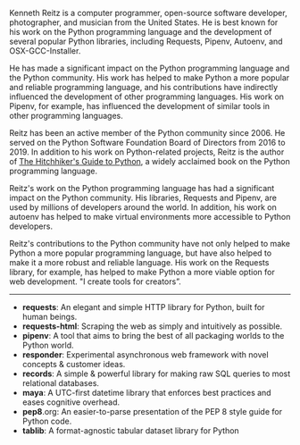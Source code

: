 Kenneth Reitz is a computer programmer, open-source software developer, photographer, and musician from the United States. He is best known for his work on the Python programming language and the development of several popular Python libraries, including Requests, Pipenv, Autoenv, and OSX-GCC-Installer.  

He has made a significant impact on the Python programming language and the Python community. His work has helped to make Python a more popular and reliable programming language, and his contributions have indirectly influenced the development of other programming languages. His work on Pipenv, for example, has influenced the development of similar tools in other programming languages.

Reitz has been an active member of the Python community since 2006. He served on the Python Software Foundation Board of Directors from 2016 to 2019. In addition to his work on Python-related projects, Reitz is the author of [The Hitchhiker's Guide to Python](https://amzn.to/3H4yb5X), a widely acclaimed book on the Python programming language.

Reitz's work on the Python programming language has had a significant impact on the Python community. His libraries, Requests and Pipenv, are used by millions of developers around the world. In addition, his work on autoenv has helped to make virtual environments more accessible to Python developers.

Reitz's contributions to the Python community have not only helped to make Python a more popular programming language, but have also helped to make it a more robust and reliable language. His work on the Requests library, for example, has helped to make Python a more viable option for web development.
"I create tools for creators”.

----

- **requests**: An elegant and simple HTTP library for Python, built for human beings.
- **requests-html**: Scraping the web as simply and intuitively as possible.
- **pipenv**: A tool that aims to bring the best of all packaging worlds to the Python world.
- **responder**: Experimental asynchronous web framework with novel concepts & customer ideas.
- **records**: A simple & powerful library for making raw SQL queries to most relational databases.
- **maya**: A UTC-first datetime library that enforces best practices and eases cognitive overhead.
- **pep8**.org: An easier-to-parse presentation of the PEP 8 style guide for Python code.
- **tablib**: A format-agnostic tabular dataset library for Python

